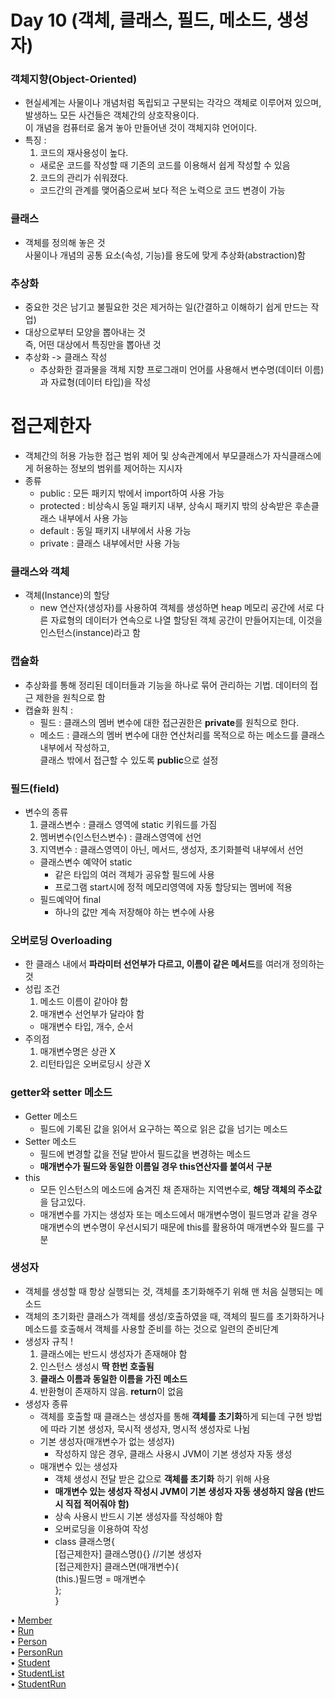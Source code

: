 # Day 10 (객체, 클래스, 필드, 메소드, 생성자)  

### 객체지향(Object-Oriented)  
  - 현실세계는 사물이나 개념처럼 독립되고 구분되는 각각으 객체로 이루어져 있으며, 발생하느 모든 사건들은 객체간의 상호작용이다.  
    이 개념을 컴퓨터로 옮겨 놓아 만들어낸 것이 객체지햐 언어이다.  
  - 특징 :  
    1. 코드의 재사용성이 높다.
      - 새로운 코드를 작성할 때 기존의 코드를 이용해서 쉽게 작성할 수 있음  
    2. 코드의 관리가 쉬워졌다.  
      - 코드간의 관계를 맺어줌으로써 보다 적은 노력으로 코드 변경이 가능  

### 클래스  
  - 객체를 정의해 놓은 것  
    사물이나 개념의 공통 요소(속성, 기능)를 용도에 맞게 추상화(abstraction)함  

### 추상화  
  - 중요한 것은 남기고 불필요한 것은 제거하는 일(간결하고 이해하기 쉽게 만드는 작업)  
  - 대상으로부터 모양을 뽑아내는 것  
    즉, 어떤 대상에서 특징만을 뽑아낸 것  
  - 추상화 -> 클래스 작성  
    - 추상화한 결과물을 객체 지향 프로그래미 언어를 사용해서 변수명(데이터 이름)과 자료형(데이터 타입)을 작성  
    
# 접근제한자  
  - 객체간의 허용 가능한 접근 범위 제어 및 상속관계에서 부모클래스가 자식클래스에게 허용하는 정보의 범위를 제어하는 지시자  
  - 종류  
    - public : 모든 패키지 밖에서 import하여 사용 가능  
    - protected : 비상속시 동일 패키지 내부, 상속시 패키지 밖의 상속받은 후손클래스 내부에서 사용 가능  
    - default : 동일 패키지 내부에서 사용 가능  
    - private : 클래스 내부에서만 사용 가능  
    
### 클래스와 객체  
  - 객체(Instance)의 할당  
    - new 연산자(생성자)를 사용하여 객체를 생성하면 heap 메모리 공간에 서로 다른 자료형의 데이터가 연속으로 나열 할당된 객체 공간이 만들어지는데, 
      이것을 인스턴스(instance)라고 함   

### 캡슐화  
  - 추상화를 통해 정리된 데이터들과 기능을 하나로 묶어 관리하는 기법. 데이터의 접근 제한을 원칙으로 함  
  - 캡슐화 원칙 :  
    - 필드 : 클래스의 멤버 변수에 대한 접근권한은 **private**를 원칙으로 한다.  
    - 메소드 : 클래스의 멤버 변수에 대한 연산처리를 목적으로 하는 메소드를 클래스 내부에서 작성하고,  
      클래스 밖에서 접근할 수 있도록 **public**으로 설정   
      
### 필드(field)  
  - 변수의 종류  
    1. 클래스변수 : 클래스 영역에 static 키워드를 가짐  
    2. 멤버변수(인스턴스변수) : 클래스영역에 선언  
    3. 지역변수 : 클래스영역이 아닌, 메서드, 생성자, 초기화블럭 내부에서 선언  
      - 클래스변수 예약어 static  
        - 같은 타입의 여러 객체가 공유할 필드에 사용  
        - 프로그램 start시에 정적 메모리영역에 자동 할당되는 멤버에 적용  
      - 필드예약어 final  
        - 하나의 값만 계속 저장해야 하는 변수에 사용  
    
### 오버로딩 Overloading  
  - 한 클래스 내에서 **파라미터 선언부가 다르고, 이름이 같은 메서드**를 여러개 정의하는 것  
  - 성립 조건  
    1. 메소드 이름이 같아야 함  
    2. 매개변수 선언부가 달라야 함  
      - 매개변수 타입, 개수, 순서  
  - 주의점  
    1. 매개변수명은 상관 X  
    2. 리턴타입은 오버로딩시 상관 X  
    
### getter와 setter 메소드  
  - Getter 메소드  
    - 필드에 기록된 값을 읽어서 요구하는 쪽으로 읽은 값을 넘기는 메소드  
  - Setter 메소드  
    - 필드에 변경할 값을 전달 받아서 필드값을 변경하는 메소드  
    - **매개변수가 필드와 동일한 이름일 경우 this연산자를 붙여서 구분**  
  - this  
    - 모든 인스턴스의 메소드에 숨겨진 채 존재하는 지역변수로, **해당 객체의 주소값**을 담고있다.  
    - 매개변수를 가지는 생성자 또는 메소드에서 매개변수명이 필드명과 같을 경우 매개변수의 변수명이 우선시되기 때문에 
      this를 활용하여 매개변수와 필드를 구분  
      
### 생성자  
  - 객체를 생성할 때 항상 실행되는 것, 객체를 초기화해주기 위해 맨 처음 실행되는 메소드  
  - 객체의 초기화란 클래스가 객체를 생성/호출하였을 때, 객체의 필드를 초기화하거나  
    메소드를 호출해서 객체를 사용할 준비를 하는 것으로 일련의 준비단계  
  - 생성자 규칙 !  
    1. 클래스에는 반드시 생성자가 존재해야 함  
    2. 인스턴스 생성시 **딱 한번 호출됨**  
    3. **클래스 이름과 동일한 이름을 가진 메소드**  
    4. 반환형이 존재하지 않음. **return**이 없음  
  - 생성자 종류  
    - 객체를 호출할 때 클래스는 생성자를 통해 **객체를 초기화**하게 되는데 구현 방법에 따라 기본 생성자, 묵시적 생성자, 명시적 생성자로 나뉨  
    - 기본 생성자(매개변수가 없는 생성자)  
      - 작성하지 않은 경우, 클래스 사용시 JVM이 기본 생성자 자동 생성  
    - 매개변수 있는 생성자  
      - 객체 생성시 전달 받은 값으로 **객체를 초기화** 하기 위해 사용  
      - **매개변수 있는 생성자 작성시 JVM이 기본 생성자 자동 생성하지 않음 (반드시 직접 적어줘야 함)**  
      - 상속 사용시 반드시 기본 생성자를 작성해야 함  
      - 오버로딩을 이용하여 작성  
      - class 클래스명{  
          [접근제한자] 클래스명(){} //기본 생성자  
          [접근제한자] 클래스면(매개변수){  
              (this.)필드명 = 매개변수  
           };  
         }  
         
• [Member](https://github.com/icici0093/KH_Study/blob/main/code/Motel_Program.java)  
• [Run](https://github.com/icici0093/KH_Study/blob/main/code/Run.java)  
• [Person](https://github.com/icici0093/KH_Study/blob/main/code/Person.java)  
• [PersonRun](https://github.com/icici0093/KH_Study/blob/main/code/PersonRun.java)  
• [Student](https://github.com/icici0093/KH_Study/blob/main/code/Student.java)  
• [StudentList](https://github.com/icici0093/KH_Study/blob/main/code/StudentList.java)  
• [StudentRun](https://github.com/icici0093/KH_Study/blob/main/code/StudentRun.java)  

    
  
  
  
  
